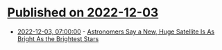 # [Published on 2022-12-03](index.md)

* [2022-12-03, 07:00:00](https://science.slashdot.org/story/22/12/03/0030247/astronomers-say-a-new-huge-satellite-is-as-bright-as-the-brightest-stars?utm_source=rss1.0mainlinkanon&utm_medium=feed) - [Astronomers Say a New, Huge Satellite Is As Bright As the Brightest Stars](https://science.slashdot.org/story/22/12/03/0030247/astronomers-say-a-new-huge-satellite-is-as-bright-as-the-brightest-stars?utm_source=rss1.0mainlinkanon&utm_medium=feed)
